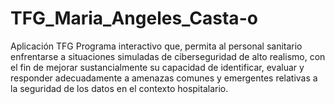 # TFG_Maria_Angeles_Casta-o
Aplicación TFG
Programa interactivo que, permita al personal sanitario enfrentarse a situaciones simuladas de ciberseguridad de alto realismo, con el fin de mejorar sustancialmente su capacidad de identificar, evaluar y responder adecuadamente a amenazas comunes y emergentes relativas a la seguridad de los datos en el contexto hospitalario.
